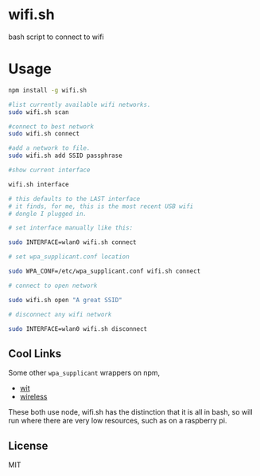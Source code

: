 # wifi.sh

bash script to connect to wifi

# Usage

``` bash
npm install -g wifi.sh

#list currently available wifi networks.
sudo wifi.sh scan

#connect to best network
sudo wifi.sh connect

#add a network to file.
sudo wifi.sh add SSID passphrase

#show current interface

wifi.sh interface

# this defaults to the LAST interface
# it finds, for me, this is the most recent USB wifi
# dongle I plugged in.

# set interface manually like this:

sudo INTERFACE=wlan0 wifi.sh connect

# set wpa_supplicant.conf location

sudo WPA_CONF=/etc/wpa_supplicant.conf wifi.sh connect

# connect to open network

sudo wifi.sh open "A great SSID"

# disconnect any wifi network

sudo INTERFACE=wlan0 wifi.sh disconnect

```

## Cool Links

Some other `wpa_supplicant` wrappers on npm,

* [wit](https://github.com/substack/wit)
* [wireless](https://github.com/tlhunter/node-wireless)

These both use node, wifi.sh has the distinction that it is
all in bash, so will run where there are very low resources,
such as on a raspberry pi.

## License

MIT
